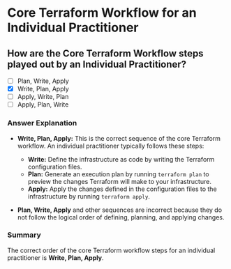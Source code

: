 # Core Terraform Workflow for an Individual Practitioner

## **How are the Core Terraform Workflow steps played out by an Individual Practitioner?**

- [ ] Plan, Write, Apply
- [x] Write, Plan, Apply
- [ ] Apply, Write, Plan
- [ ] Apply, Plan, Write

### Answer Explanation

- **Write, Plan, Apply:** This is the correct sequence of the core Terraform workflow. An individual practitioner typically follows these steps:
  - **Write:** Define the infrastructure as code by writing the Terraform configuration files.
  - **Plan:** Generate an execution plan by running `terraform plan` to preview the changes Terraform will make to your infrastructure.
  - **Apply:** Apply the changes defined in the configuration files to the infrastructure by running `terraform apply`.

- **Plan, Write, Apply** and other sequences are incorrect because they do not follow the logical order of defining, planning, and applying changes.

### Summary

The correct order of the core Terraform workflow steps for an individual practitioner is **Write, Plan, Apply**.
